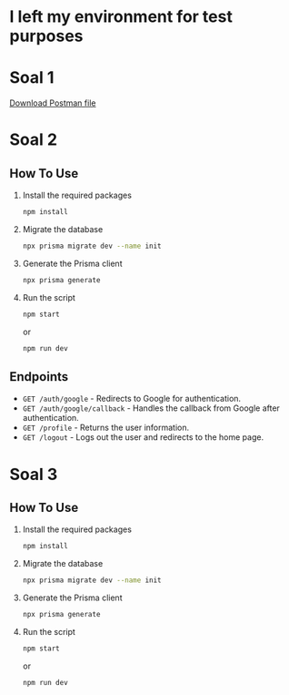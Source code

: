 # I left my environment for test purposes
# Soal 1
[Download Postman file](./soal1/Tech_Test_PSI.postman_collection.json)

# Soal 2
## How To Use
1. Install the required packages
    ```bash
    npm install
    ```
2. Migrate the database
    ```bash
    npx prisma migrate dev --name init
    ```
3. Generate the Prisma client
    ```bash
    npx prisma generate
    ```

4. Run the script
    ```bash
    npm start
    ```
    or
    ```bash
    npm run dev
    ```

## Endpoints
- `GET /auth/google` - Redirects to Google for authentication.
- `GET /auth/google/callback` - Handles the callback from Google after authentication.
- `GET /profile` - Returns the user information.
- `GET /logout` - Logs out the user and redirects to the home page.


# Soal 3

## How To Use
1. Install the required packages
    ```bash
    npm install
    ```
2. Migrate the database
    ```bash
    npx prisma migrate dev --name init
    ```
3. Generate the Prisma client
    ```bash
    npx prisma generate
    ```
4. Run the script
    ```bash
    npm start
    ```
    or
    ```bash
    npm run dev
    ```
